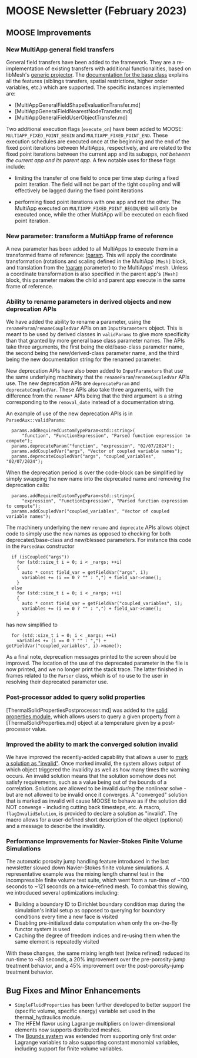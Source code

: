 # MOOSE Newsletter (February 2023)

## MOOSE Improvements

### New MultiApp general field transfers

General field transfers have been added to the framework. They are a re-implementation of existing transfers with additional functionalities,
based on libMesh's [generic projector](https://mooseframework.inl.gov/docs/doxygen/libmesh/classlibMesh_1_1GenericProjector.html). The [documentation for the base class](MultiAppGeneralFieldTransfer.md)
explains all the features (siblings transfers, spatial restrictions, higher order variables, etc.) which are supported. The specific instances implemented are:

- [MultiAppGeneralFieldShapeEvaluationTransfer.md]
- [MultiAppGeneralFieldNearestNodeTransfer.md]
- [MultiAppGeneralFieldUserObjectTransfer.md]


Two additional execution flags (`execute_on`) have been added to MOOSE: `MULTIAPP_FIXED_POINT_BEGIN` and `MULTIAPP_FIXED_POINT_END`. These execution schedules are
executed once at the beginning and the end of the fixed point iterations between MultiApps, respectively, and are related to the fixed point iterations between
the current app and its subapps, *not between the current app and its parent app*. A few notable uses for these flags include:

- limiting the transfer of one field to once per time step during a fixed point iteration. The field will not be part of the tight coupling and will effectively be
  lagged during the fixed point iterations

- performing fixed point iterations with one app and not the other. The MultiApp executed on `MULTIAPP_FIXED_POINT_BEGIN/END` will only be executed once,
  while the other MultiApp will be executed on each fixed point iteration.

### New parameter: transform a MultiApp frame of reference

A new parameter has been added to all MultiApps to execute them in a transformed frame of reference: [!param](/MultiApps/FullSolveMultiApp/run_in_position).
This will apply the coordinate transformation (rotations and scaling defined in the MultiApp `[Mesh]` block, and translation from the
[!param](/MultiApps/FullSolveMultiApp/positions) parameter) to the MultiApps' mesh. Unless a coordinate transformation is also specified in the
parent app's `[Mesh]` block, this parameter makes the child and parent app execute in the same frame of reference.

### Ability to rename parameters in derived objects and new deprecation APIs

We have added the ability to rename a parameter, using the `renameParam`/`renameCoupledVar` APIs on
an `InputParameters` object. This is meant to be used by
derived classes in `validParams` to give more specificity than that granted by
more general base class parameter names. The APIs take three arguments, the
first being the old/base-class parameter name, the second being the
new/derived-class parameter name, and the third being the new documentation
string for the renamed parameter.

New deprecation APIs have also been added to `InputParameters` that use the same
underlying machinery that the `renameParam`/`renameCoupledVar` APIs use. The new
deprecation APIs are `deprecateParam` and `deprecateCoupledVar`. These APIs also
take three arguments, with the difference from the `rename*` APIs being that the
third argument is a string corresponding to the `removal_date` instead of a
documentation string.

An example of use of the new deprecation APIs is in `ParsedAux::validParams`:

```language=c++
  params.addRequiredCustomTypeParam<std::string>(
      "function", "FunctionExpression", "Parsed function expression to compute");
  params.deprecateParam("function", "expression", "02/07/2024");
  params.addCoupledVar("args", "Vector of coupled variable names");
  params.deprecateCoupledVar("args", "coupled_variables", "02/07/2024");
```

When the deprecation period is over the code-block can be simplified by simply
swapping the new name into the deprecated name and removing the deprecation
calls:

```language=c++
  params.addRequiredCustomTypeParam<std::string>(
      "expression", "FunctionExpression", "Parsed function expression to compute");
  params.addCoupledVar("coupled_variables", "Vector of coupled variable names");
```

The machinery underlying the new `rename` and `deprecate` APIs allows object
code to simply use the new names as opposed to checking for both deprecated/base-class and
new/blessed parameters. For instance this code in the `ParsedAux` constructor

```language=c++
  if (isCoupled("args"))
    for (std::size_t i = 0; i < _nargs; ++i)
    {
      auto * const field_var = getFieldVar("args", i);
      variables += (i == 0 ? "" : ",") + field_var->name();
    }
  else
    for (std::size_t i = 0; i < _nargs; ++i)
    {
      auto * const field_var = getFieldVar("coupled_variables", i);
      variables += (i == 0 ? "" : ",") + field_var->name();
    }
```

has now simplified to

```language=c++
  for (std::size_t i = 0; i < _nargs; ++i)
    variables += (i == 0 ? "" : ",") + getFieldVar("coupled_variables", i)->name();
```

As a final note, deprecation messages printed to the screen should be
improved. The location of the use of the deprecated parameter in the file is now
printed, and we no longer print the stack trace. The latter finished in frames related
to the `Parser` class, which is of no use to the user in resolving their
deprecated parameter use.

### Post-processor added to query solid properties

[ThermalSolidPropertiesPostprocessor.md] was added to the
[solid properties module](modules/solid_properties/index.md), which allows
users to query a given property from a [ThermalSolidProperties.md] object
at a temperature given by a post-processor value.

### Improved the ability to mark the converged solution invalid

We have improved the recently-added capability that allows a user to [mark a solution as "invalid"](source/problems/SolutionInvalidity.md). Once marked invalid, the system allows output of which object triggered the invalidity as well as how many times the warning occurs. An invalid solution means that the solution somehow does not satisfy requirements, such as a value being out of the bounds of a correlation.  Solutions are allowed to be invalid *during* the nonlinear solve - but are not allowed to be invalid once it converges. A "converged" solution that is marked as invalid will cause MOOSE to behave as if the solution did NOT converge - including cutting back timesteps, etc. A macro, `flagInvalidSolution`, is provided to declare a solution as "invalid". The macro allows for a user-defined short description of the object (optional) and a message to describe the invalidity.

### Performance Improvements for Navier-Stokes Finite Volume Simulations

The automatic porosity jump handling feature introduced in the last newsletter
slowed down Navier-Stokes finite volume simulations. A representative example
was the mixing length channel test in the incompressible finite volume test
suite, which went from a run-time of ~100 seconds to ~121 seconds on a
twice-refined mesh. To combat this slowing, we introduced several optimizations
including:

- Building a boundary ID to Dirichlet boundary condition map during the
  simulation's initial setup as opposed to querying for boundary conditions
  every time a new face is visited
- Disabling pre-initialized data computation when only the on-the-fly functor
  system is used
- Caching the degree of freedom indices and re-using them when the same element
  is repeatedly visited

With these changes, the same mixing length test (twice refined) reduced its
run-time to ~83 seconds, a 20% improvement over the pre-porosity-jump treatment behavior,
and a 45% improvement over the post-porosity-jump treatment behavior.

## Bug Fixes and Minor Enhancements

- `SimpleFluidProperties` has been further developed to better support the (specific volume, specific energy)
  variable set used in the thermal_hydraulics module.
- The HFEM flavor using Lagrange multipliers on lower-dimensional elements now
  supports distributed meshes.
- The [Bounds system](Bounds/index.md) was extended from supporting only first order Lagrange variables to also
  supporting constant monomial variables, including support for finite volume variables.